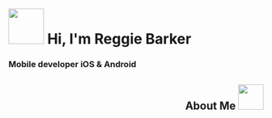 #  <img src="https://user-images.githubusercontent.com/42281359/139109651-315101cb-679c-4ffd-87d0-eac7d31c93f0.png" width="70" height="70"> Hi, I'm Reggie Barker

### Mobile developer iOS & Android  

## <div style="text-align: right">About Me <img src="https://user-images.githubusercontent.com/42281359/139113945-b915749a-8be5-45da-91c5-be3eeae244ec.png" width="50" height="50"> </div>


